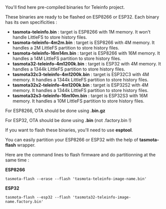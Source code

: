 You'll find here pre-compiled binaries for Teleinfo project.

These binaries are ready to be flashed on ESP8266 or ESP32.
Each binary has its own specificities :
  * **tasmota-teleinfo.bin** : target is ESP8266 with 1M memory. It won't handle LittleFS to store history files.
  * **tasmota-teleinfo-4m2m.bin** : target is ESP8266 with 4M memory. It handles a 2M LittleFS partition to store history files.
  * **tasmota-teleinfo-16m14m.bin** : target is ESP8266 with 16M memory. It handles a 14M LittleFS partition to store history files.
  * **tasmota32-teleinfo-4m1200k.bin** : target is ESP32 with 4M memory. It handles a 1344k LittleFS partition to store history files.
  * **tasmota32c3-teleinfo-4m1200k.bin** : target is ESP32C3 with 4M memory. It handles a 1344k LittleFS partition to store history files.
  * **tasmota32s2-teleinfo-4m1200k.bin** : target is ESP32S2 with 4M memory. It handles a 1344k LittleFS partition to store history files.
  * **tasmota32s3-teleinfo-16m10m.bin** : target is ESP32S3 with 16M memory. It handles a 10M LittleFS partition to store history files.

For ESP8266, OTA should be done using **.bin.gz**

For ESP32, OTA should be done using **.bin** (not .factory.bin !)

If you want to flash these binaries, you'll need to use **esptool**.

You can easily partition your ESP8266 or ESP32 with the help of **tasmota-flash** wrapper.

Here are the command lines to flash firmware and do partitionning at the same time :

**ESP8266**

    tasmota-flash --erase --flash 'tasmota-teleinfo-image-name.bin'

**ESP32**

    tasmota-flash --esp32 --flash 'tasmota32-teleinfo-image-name.factory.bin'
